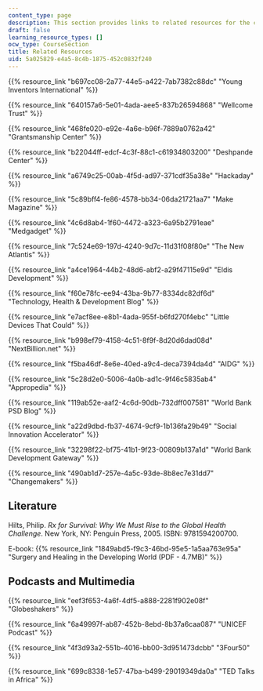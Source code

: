 ```yaml
---
content_type: page
description: This section provides links to related resources for the course.
draft: false
learning_resource_types: []
ocw_type: CourseSection
title: Related Resources
uid: 5a025829-e4a5-8c4b-1875-452c0832f240
---
```

{{% resource_link "b697cc08-2a77-44e5-a422-7ab7382c88dc" "Young Inventors International" %}}

{{% resource_link "640157a6-5e01-4ada-aee5-837b26594868" "Wellcome Trust" %}}

{{% resource_link "468fe020-e92e-4a6e-b96f-7889a0762a42" "Grantsmanship Center" %}}

{{% resource_link "b22044ff-edcf-4c3f-88c1-c61934803200" "Deshpande Center" %}}

{{% resource_link "a6749c25-00ab-4f5d-ad97-371cdf35a38e" "Hackaday" %}}

{{% resource_link "5c89bff4-fe86-4578-bb34-06da21721aa7" "Make Magazine" %}}

{{% resource_link "4c6d8ab4-1f60-4472-a323-6a95b2791eae" "Medgadget" %}}

{{% resource_link "7c524e69-197d-4240-9d7c-11d31f08f80e" "The New Atlantis" %}}

{{% resource_link "a4ce1964-44b2-48d6-abf2-a29f47115e9d" "Eldis Development" %}}

{{% resource_link "f60e78fc-ee94-43ba-9b77-8334dc82df6d" "Technology, Health & Development Blog" %}}

{{% resource_link "e7acf8ee-e8b1-4ada-955f-b6fd270f4ebc" "Little Devices That Could" %}}

{{% resource_link "b998ef79-4158-4c51-8f9f-8d20d6dad08d" "NextBillion.net" %}}

{{% resource_link "f5ba46df-8e6e-40ed-a9c4-deca7394da4d" "AIDG" %}}

{{% resource_link "5c28d2e0-5006-4a0b-ad1c-9f46c5835ab4" "Appropedia" %}}

{{% resource_link "119ab52e-aaf2-4c6d-90db-732dff007581" "World Bank PSD Blog" %}}

{{% resource_link "a22d9dbd-fb37-4674-9cf9-1b136fa29b49" "Social Innovation Accelerator" %}}

{{% resource_link "32298f22-bf75-41b1-9f23-00809b137a1d" "World Bank Development Gateway" %}}

{{% resource_link "490ab1d7-257e-4a5c-93de-8b8ec7e31dd7" "Changemakers" %}}

## Literature

Hilts, Philip. *Rx for Survival: Why We Must Rise to the Global Health Challenge*. New York, NY: Penguin Press, 2005. ISBN: 9781594200700.

E-book: {{% resource_link "1849abd5-f9c3-46bd-95e5-1a5aa763e95a" "Surgery and Healing in the Developing World (PDF - 4.7MB)" %}}

## Podcasts and Multimedia

{{% resource_link "eef3f653-4a6f-4df5-a888-2281f902e08f" "Globeshakers" %}}

{{% resource_link "6a49997f-ab87-452b-8ebd-8b37a6caa087" "UNICEF Podcast" %}}

{{% resource_link "4f3d93a2-551b-4016-bb00-3d951473dcbb" "3Four50" %}}

{{% resource_link "699c8338-1e57-47ba-b499-29019349da0a" "TED Talks in Africa" %}}